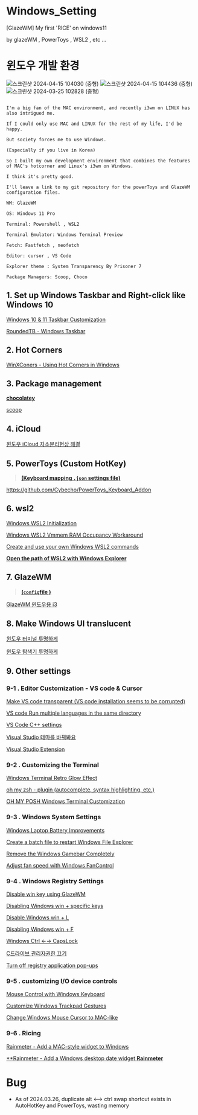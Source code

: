 # Windows_Setting
[GlazeWM] My first 'RICE' on windows11

by glazeWM , PowerToys , WSL2 , etc ...

# 윈도우 개발 환경

![스크린샷 2024-04-15 104030 (중형)](https://github.com/Cybecho/Windows_Setting/assets/42949995/bce574ab-86de-4151-8d16-3b3fa319f718)
![스크린샷 2024-04-15 104436 (중형)](https://github.com/Cybecho/Windows_Setting/assets/42949995/b8ee5b2e-4c20-4223-b645-4fec4cd9c058)
![스크린샷 2024-03-25 102828 (중형)](https://github.com/Cybecho/Windows_Setting/assets/42949995/4cef14c5-aba0-4892-964b-e44eb3a1f734)

```

I'm a big fan of the MAC environment, and recently i3wm on LINUX has also intrigued me.

If I could only use MAC and LINUX for the rest of my life, I'd be happy.

But society forces me to use Windows.

(Especially if you live in Korea)

So I built my own development environment that combines the features of MAC's hotcorner and Linux's i3wm on Windows.

I think it's pretty good.

I'll leave a link to my git repository for the powerToys and GlazeWM configuration files.

```

```
WM: GlazeWM

OS: Windows 11 Pro

Terminal: Powershell , WSL2

Terminal Emulator: Windows Terminal Preview

Fetch: Fastfetch , neofetch

Editor: cursor , VS Code

Explorer theme : System Transparency By Prisoner 7

Package Managers: Scoop, Choco
```

## 1. Set up Windows Taskbar and Right-click like Windows 10

[Windows 10 & 11 Taskbar Customization](https://www.notion.so/10-11-a98a69b61ead4832a283c426cb51d7cf?pvs=21) 

[RoundedTB - Windows Taskbar ](https://www.notion.so/RoundedTB-ef0a2195da244953b37878ce114b857c?pvs=21) 

## 2. Hot Corners

[WinXConers - Using Hot Corners in Windows](https://www.notion.so/WinXConers-9adbbb59ed964dd7b95e465395c899f9?pvs=21) 

## 3. Package management

[**chocolatey**](https://chocolatey.org/)

[scoop](https://www.notion.so/scoop-85c8c41652704cfc9b25a72a32ce190b?pvs=21)

## 4. iCloud

[윈도우 iCloud 자소분리현상 해결](https://www.notion.so/iCloud-954e9b68284f432581822862eab42fc2?pvs=21) 

## 5. PowerToys (Custom HotKey)

> **[(Keyboard mapping `.json` settings file)](https://github.com/Cybecho/Windows_Setting/blob/main/default.json)**
> 

https://github.com/Cybecho/PowerToys_Keyboard_Addon

## 6. wsl2

[Windows WSL2 Initialization](https://www.notion.so/Windows-WSL2-13ed931f1f3548aeb236afd1cbda26d2?pvs=21)

 [Windows WSL2 Vmmem RAM Occupancy Workaround](https://www.notion.so/Windows-WSL2-Vmmem-RAM-db3cfd373d6e4353a5067cf5ec44be9b?pvs=21) 

[Create and use your own Windows WSL2 commands](https://www.notion.so/Windows-WSL2-de7190764d87414a9cb23ac4dbc73514?pvs=21) 

[**Open the path of WSL2 with Windows Explorer**](https://www.notion.so/WSL2-Windows-4d0f25ccd7c84706b1a749562669b27c?pvs=21) 

## 7. GlazeWM

> **[(`config`file )](https://github.com/Cybecho/Windows_Setting/blob/main/config.yaml)**
> 

[GlazeWM 윈도우용 i3](https://www.notion.so/GlazeWM-i3-e197a8a316584a1c9fbe25f3c16f1317?pvs=21) 

## 8. Make Windows UI translucent

[윈도우 터미널 투명하게](https://www.notion.so/0b98ec4d25164c4485b1962094710534?pvs=21) 

[윈도우 탐색기 투명하게](https://www.notion.so/f47854d2452b4efdb0937bbbaa8f0232?pvs=21) 

## 9. Other settings

### 9-1 . Editor Customization - VS code & Cursor

[Make VS code transparent (VS code installation seems to be corrupted)](https://www.notion.so/VS-code-vs-code-3738fece05c5471d83f63f99a0edf40a?pvs=21) 

[VS code Run multiple languages in the same directory](https://www.notion.so/VS-Code-a79c5ef60eff499f8938bc6bbdc6ea9b?pvs=21) 

[VS Code C++ settings](https://www.notion.so/VS-Code-C-877b6f3e0e2f4285bc5dc174ff5e5110?pvs=21) 

[Visual Studio 테마를 바꿔봐요](https://www.notion.so/Visual-Studio-9255c6c2665a45f09b1230fa380b2b68?pvs=21) 

[Visual Studio Extension](https://www.notion.so/Visual-Studio-Extension-c7e398ff28864baf98411efe858b3a07?pvs=21) 

### 9-2 . Customizing the Terminal

[Windows Terminal Retro Glow Effect](https://www.notion.so/f8e5ce5861ba481dafe8312f1dfd58f0?pvs=21) 

[oh my zsh - plugin (autocomplete, syntax highlighting, etc.)](https://www.notion.so/oh-my-zsh-88066d6294b445b5909da248df0b4e91?pvs=21) 

[OH MY POSH Windows Terminal Customization](https://www.notion.so/oh-my-posh-4537e5ec748a4e2590aa05849af7338d?pvs=21) 

### 9-3 . Windows System Settings

[Windows Laptop Battery Improvements](https://www.notion.so/ffe24865b17b4153954b544faef2e9bf?pvs=21) 

[Create a batch file to restart Windows File Explorer](https://www.notion.so/07583846d6504f69aca2588429d0405a?pvs=21) 

[Remove the Windows Gamebar Completely](https://www.notion.so/a9053087eff24e22aaa928f62f00c140?pvs=21) 

[Adjust fan speed with Windows FanControl](https://www.notion.so/FanControl-47684b53fd0e4d26b7dce60105df33f5?pvs=21) 

### 9-4 . Windows Registry Settings

[Disable win key using GlazeWM](https://www.notion.so/GlazeWM-win-66df8974fefc40b8af4e229dea4d3cf2?pvs=21) 

[Disabling Windows win + specific keys](https://www.notion.so/win-8cc34530c5bc4147911d0ce6b54b2822?pvs=21)

[Disable Windows win + L](https://www.notion.so/win-L-e2e4269d107f413eac708099bd840641?pvs=21) 

[Disabling Windows win + F](https://www.notion.so/win-F-2af9617ff1ac401384bef3c510772509?pvs=21) 

[Windows Ctrl ←→ CapsLock](https://www.notion.so/Ctrl-CapsLock-7db001a3cb4248009f9440327f19552e?pvs=21) 

[C드라이브 관리자권한 끄기](https://www.notion.so/C-215c36943dee4a40af5fcac1d481c903?pvs=21) 

[Turn off registry application pop-ups](https://www.notion.so/10b61f18a52541ca934e4b4d393f0aad?pvs=21) 

### 9-5 . customizing I/O device controls

[Mouse Control with Windows Keyboard](https://www.notion.so/f05203f959064cd78bee6c42b5edebf0?pvs=21)

[Customize Windows Trackpad Gestures](https://www.notion.so/f46d1b9de90d4bb6a28ae896429c94f4?pvs=21)

[Change Windows Mouse Cursor to MAC-like](https://www.notion.so/MAC-82c31900393a43f7a172aa9d3bfa0644?pvs=21) 

### 9-6 . Ricing

[Rainmeter - Add a MAC-style widget to Windows](https://www.notion.so/Rainmeter-MAC-4032f7a00bb14c29b86e8ded6670c405?pvs=21) 

[**Rainmeter - Add a Windows desktop date widget **Rainmeter**](https://www.notion.so/Rainmeter-1bc9979deb7348c5b2ea9f809e0eb9f1?pvs=21)

# Bug
- As of 2024.03.26, duplicate alt <--> ctrl swap shortcut exists in AutoHotKey and PowerToys, wasting memory

